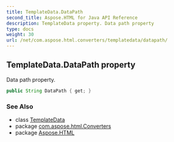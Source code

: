 ```yaml
---
title: TemplateData.DataPath
second_title: Aspose.HTML for Java API Reference
description: TemplateData property. Data path property
type: docs
weight: 30
url: /net/com.aspose.html.converters/templatedata/datapath/
---
```

## TemplateData.DataPath property

Data path property.

```java
public String DataPath { get; }
```

### See Also

* class [TemplateData](../)
* package [com.aspose.html.Converters](../../templatedata/)
* package [Aspose.HTML](../../../)
